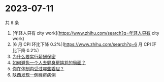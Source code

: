 # 2023-07-11

共 6 条

<!-- BEGIN ZHIHUSEARCH -->
<!-- 最后更新时间 Tue Jul 11 2023 04:10:34 GMT+0800 (China Standard Time) -->
1. [年轻人只有 city work](https://www.zhihu.com/search?q=年轻人只有 city work)
1. [6 月 CPI 环比下降 0.2%](https://www.zhihu.com/search?q=6 月 CPI 环比下降 0.2%)
1. [为什么要实行薪酬保密](https://www.zhihu.com/search?q=为什么要实行薪酬保密)
1. [如何避免一个人去健身房尴尬的局面？](https://www.zhihu.com/search?q=如何避免一个人去健身房尴尬的局面？)
1. [你在体制内受过哪些委屈？](https://www.zhihu.com/search?q=你在体制内受过哪些委屈？)
1. [陕西发现一例猴痘病例](https://www.zhihu.com/search?q=陕西发现一例猴痘病例)
<!-- END ZHIHUSEARCH -->
